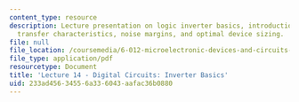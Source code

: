 ```yaml
---
content_type: resource
description: Lecture presentation on logic inverter basics, introduction to CMOS,
  transfer characteristics, noise margins, and optimal device sizing.
file: null
file_location: /coursemedia/6-012-microelectronic-devices-and-circuits-fall-2009/233ad45634556a336043aafac36b0880_MIT6_012F09_lec14.pdf
file_type: application/pdf
resourcetype: Document
title: 'Lecture 14 - Digital Circuits: Inverter Basics'
uid: 233ad456-3455-6a33-6043-aafac36b0880
---
```


